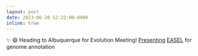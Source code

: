 ```yaml
---
layout: post
date: 2023-06-20 12:22:00-0400
inline: true
---
```

 ✨ 😄 Heading to Albuquerque for Evolution Meeting! [Presenting](https://www.xcdsystem.com/evolution/program/URURiZb/index.cfm) [EASEL](https://gitlab.com/PlantGenomicsLab/easel) for genome annotation

